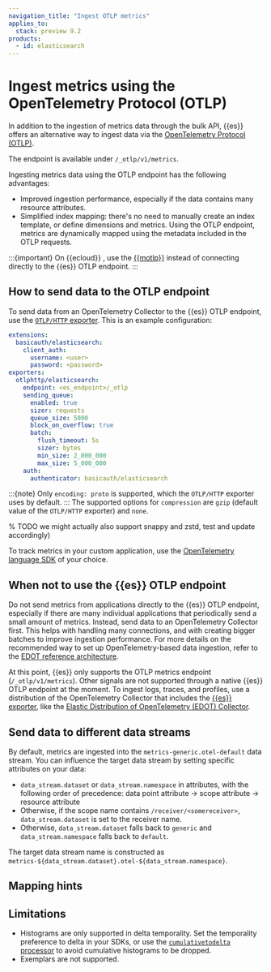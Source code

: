 ```yaml
---
navigation_title: "Ingest OTLP metrics"
applies_to:
  stack: preview 9.2
products:
  - id: elasticsearch
---
```


# Ingest metrics using the OpenTelemetry Protocol (OTLP)

In addition to the ingestion of metrics data through the bulk API,
{{es}} offers an alternative way to ingest data via the [OpenTelemetry Protocol (OTLP)](https://opentelemetry.io/docs/specs/otlp).

The endpoint is available under `/_otlp/v1/metrics`.

Ingesting metrics data using the OTLP endpoint has the following advantages:

* Improved ingestion performance, especially if the data contains many resource attributes.
* Simplified index mapping:
  there's no need to manually create an index template, or define dimensions and metrics.
  Using the OTLP endpoint, metrics are dynamically mapped using the metadata included in the OTLP requests.

:::{important}
On {{ecloud}} , use the [{{motlp}}](opentelemetry:/reference/motlp.md) instead of connecting directly to the {{es}} OTLP endpoint.
:::

## How to send data to the OTLP endpoint

To send data from an OpenTelemetry Collector to the {{es}} OTLP endpoint,
use the [`OTLP/HTTP` exporter](https://github.com/open-telemetry/opentelemetry-collector/tree/main/exporter/otlphttpexporter).
This is an example configuration:

```yaml
extensions:
  basicauth/elasticsearch:
    client_auth:
      username: <user>
      password: <password>
exporters:
  otlphttp/elasticsearch:
    endpoint: <es_endpoint>/_otlp
    sending_queue:
      enabled: true
      sizer: requests
      queue_size: 5000
      block_on_overflow: true
      batch:
        flush_timeout: 5s
        sizer: bytes
        min_size: 2_000_000
        max_size: 5_000_000
    auth:
      authenticator: basicauth/elasticsearch
```
:::{note} 
Only `encoding: proto` is supported, which the `OTLP/HTTP` exporter uses by default.
:::
The supported options for `compression` are `gzip` (default value of the `OTLP/HTTP` exporter) and `none`.

% TODO we might actually also support snappy and zstd, test and update accordingly)

To track metrics in your custom application,
use the [OpenTelemetry language SDK](https://opentelemetry.io/docs/getting-started/dev/) of your choice.

## When not to use the {{es}} OTLP endpoint

Do not send metrics from applications directly to the {{es}} OTLP endpoint, especially if there are many individual applications that periodically send a small amount of metrics. Instead, send data to an OpenTelemetry Collector first. This helps with handling many connections, and with creating bigger batches to improve ingestion performance. For more details on the recommended way to set up OpenTelemetry-based data ingestion, refer to the [EDOT reference architecture](opentelemetry:/reference/architecture/index.md).

At this point, {{es}} only supports the OTLP metrics endpoint (`/_otlp/v1/metrics`). Other signals are not supported through a native {{es}} OTLP endpoint at the moment. To ingest logs, traces, and profiles, use a distribution of the OpenTelemetry Collector that includes the [{{es}} exporter](opentelemetry:/reference/edot-collector/components/elasticsearchexporter.md), like the [Elastic Distribution of OpenTelemetry (EDOT) Collector](opentelemetry:/reference/edot-collector/index.md).

## Send data to different data streams

By default, metrics are ingested into the `metrics-generic.otel-default` data stream. You can influence the target data stream by setting specific attributes on your data:

- `data_stream.dataset` or `data_stream.namespace` in attributes, with the following order of precedence: data point attribute -> scope attribute -> resource attribute
- Otherwise, if the scope name contains `/receiver/<somereceiver>`, `data_stream.dataset` is set to the receiver name.
- Otherwise, `data_stream.dataset` falls back to `generic` and `data_stream.namespace` falls back to `default`.

The target data stream name is constructed as `metrics-${data_stream.dataset}.otel-${data_stream.namespace}`.

## Mapping hints

## Limitations

* Histograms are only supported in delta temporality. Set the temporality preference to delta in your SDKs, or use the [`cumulativetodelta` processor](https://github.com/open-telemetry/opentelemetry-collector-contrib/tree/main/processor/cumulativetodeltaprocessor) to avoid cumulative histograms to be dropped.
* Exemplars are not supported.
